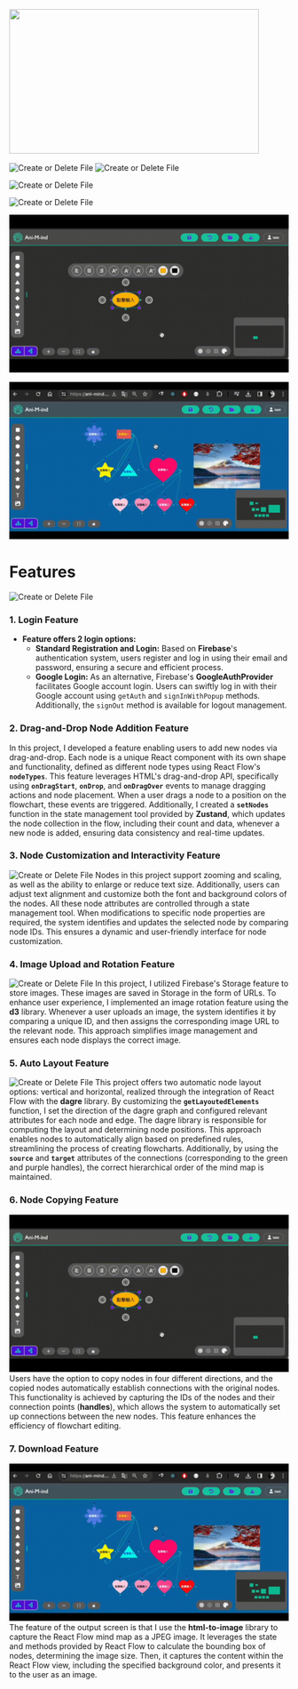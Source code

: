 <img src="https://github.com/GgnoHuang/AniMind/blob/main/public/readmeGifs/login.gif?raw=true" width="450" height="260">




![Create or Delete File](https://github.com/GgnoHuang/AniMind/blob/main/public/readmeGifs/login.gif?raw=true)
![Create or Delete File](https://github.com/GgnoHuang/AniMind/blob/main/public/readmeGifs/nodetool.gif?raw=true)

![Create or Delete File](https://github.com/GgnoHuang/AniMind/blob/main/public/readmeGifs/upload.gif?raw=true)

![Create or Delete File](https://github.com/GgnoHuang/AniMind/blob/main/public/readmeGifs/layout.gif?raw=true)

![Create or Delete File](https://github.com/GgnoHuang/AniMind/blob/main/public/readmeGifs/clone.gif?raw=true)

![Create or Delete File](https://github.com/GgnoHuang/AniMind/blob/main/public/readmeGifs/download.gif?raw=true)




# Features

![Create or Delete File](https://github.com/GgnoHuang/AniMind/blob/main/public/readmeGifs/login.gif?raw=true)
### **1. Login Feature**

- **Feature offers 2 login options:**
    - **Standard Registration and Login:** Based on **Firebase**'s authentication system, users register and log in using their email and password, ensuring a secure and efficient process.
    - **Google Login:** As an alternative, Firebase's **GoogleAuthProvider** facilitates Google account login. Users can swiftly log in with their Google account using `getAuth` and `signInWithPopup` methods. Additionally, the `signOut` method is available for logout management.

### **2. Drag-and-Drop Node Addition Feature**

In this project, I developed a feature enabling users to add new nodes via drag-and-drop. Each node is a unique React component with its own shape and functionality, defined as different node types using React Flow's **`nodeTypes`**. This feature leverages HTML's drag-and-drop API, specifically using **`onDragStart`**, **`onDrop`**, and **`onDragOver`** events to manage dragging actions and node placement. When a user drags a node to a position on the flowchart, these events are triggered. Additionally, I created a **`setNodes`** function in the state management tool provided by **Zustand**, which updates the node collection in the flow, including their count and data, whenever a new node is added, ensuring data consistency and real-time updates.

### **3. Node Customization and Interactivity Feature**

![Create or Delete File](https://github.com/GgnoHuang/AniMind/blob/main/public/readmeGifs/nodetool.gif?raw=true)
Nodes in this project support zooming and scaling, as well as the ability to enlarge or reduce text size. Additionally, users can adjust text alignment and customize both the font and background colors of the nodes. All these node attributes are controlled through a state management tool. When modifications to specific node properties are required, the system identifies and updates the selected node by comparing node IDs. This ensures a dynamic and user-friendly interface for node customization.

### **4. Image Upload and Rotation Feature**

![Create or Delete File](https://github.com/GgnoHuang/AniMind/blob/main/public/readmeGifs/upload.gif?raw=true)
In this project, I utilized Firebase's Storage feature to store images. These images are saved in Storage in the form of URLs. To enhance user experience, I implemented an image rotation feature using the **d3** library. Whenever a user uploads an image, the system identifies it by comparing a unique ID, and then assigns the corresponding image URL to the relevant node. This approach simplifies image management and ensures each node displays the correct image.

### **5. Auto Layout Feature**

![Create or Delete File](https://github.com/GgnoHuang/AniMind/blob/main/public/readmeGifs/layout.gif?raw=true)
This project offers two automatic node layout options: vertical and horizontal, realized through the integration of React Flow with the **dagre** library. By customizing the **`getLayoutedElements`** function, I set the direction of the dagre graph and configured relevant attributes for each node and edge. The dagre library is responsible for computing the layout and determining node positions. This approach enables nodes to automatically align based on predefined rules, streamlining the process of creating flowcharts. Additionally, by using the **`source`** and **`target`** attributes of the connections (corresponding to the green and purple handles), the correct hierarchical order of the mind map is maintained.

### **6. Node Copying Feature**

![Create or Delete File](https://github.com/GgnoHuang/AniMind/blob/main/public/readmeGifs/clone.gif?raw=true)
Users have the option to copy nodes in four different directions, and the copied nodes automatically establish connections with the original nodes. This functionality is achieved by capturing the IDs of the nodes and their connection points (**handles**), which allows the system to automatically set up connections between the new nodes. This feature enhances the efficiency of flowchart editing.

### **7. Download Feature**

![Create or Delete File](https://github.com/GgnoHuang/AniMind/blob/main/public/readmeGifs/download.gif?raw=true)
The feature of the output screen is that I use the **html-to-image** library to capture the React Flow mind map as a JPEG image. It leverages the state and methods provided by React Flow to calculate the bounding box of nodes, determining the image size. Then, it captures the content within the React Flow view, including the specified background color, and presents it to the user as an image.
